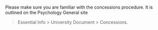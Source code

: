 Please make sure you are familiar with the concessions
procedure. It is outlined on the Psychology General site
> Essential Info > University Document > Concessions.
